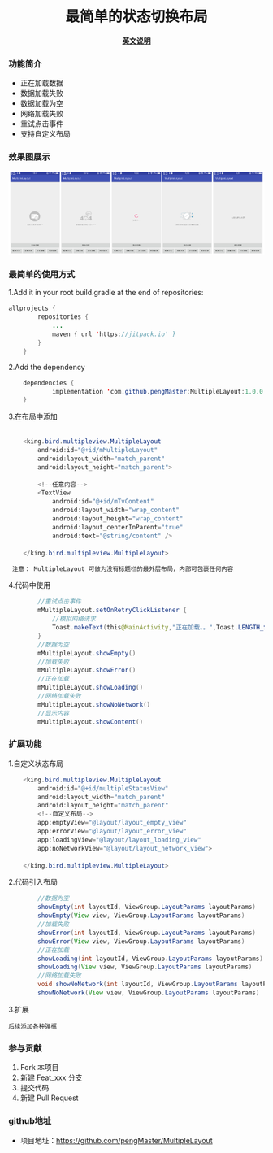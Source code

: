 
<h1 align="center">最简单的状态切换布局</h1>

<p align="center">
  <a href="README.md">
    <b>英文说明</b>
  </a>
</p>

### 功能简介

 - 正在加载数据
 - 数据加载失败
 - 数据加载为空
 - 网络加载失败
 - 重试点击事件
 - 支持自定义布局


### 效果图展示
<div >
   <img src="https://github.com/pengMaster/picApplyGit/blob/master/MultipleLayout/cfc1dc652e8dd6a7424b22e6b28bf5e.png"   alt=""/>
</div>



### 最简单的使用方式

1.Add it in your root build.gradle at the end of repositories:

```java
allprojects {
		repositories {
			...
			maven { url 'https://jitpack.io' }
		}
	}

```

2.Add the dependency

```java
	dependencies {
	        implementation 'com.github.pengMaster:MultipleLayout:1.0.0'
	}

```
3.在布局中添加

```java

    <king.bird.multipleview.MultipleLayout
        android:id="@+id/mMultipleLayout"
        android:layout_width="match_parent"
        android:layout_height="match_parent">

        <!--任意内容-->
        <TextView
            android:id="@+id/mTvContent"
            android:layout_width="wrap_content"
            android:layout_height="wrap_content"
            android:layout_centerInParent="true"
            android:text="@string/content" />

    </king.bird.multipleview.MultipleLayout>


```
```
 注意： MultipleLayout 可做为没有标题栏的最外层布局，内部可包裹任何内容
```

4.代码中使用

```java
        //重试点击事件
        mMultipleLayout.setOnRetryClickListener {
            //模拟网络请求
            Toast.makeText(this@MainActivity,"正在加载。。",Toast.LENGTH_SHORT).show()
        }
        //数据为空
        mMultipleLayout.showEmpty()
        //加载失败
        mMultipleLayout.showError()
        //正在加载
        mMultipleLayout.showLoading()
        //网络加载失败
        mMultipleLayout.showNoNetwork()
        //显示内容
        mMultipleLayout.showContent()


```


### 扩展功能

1.自定义状态布局

```java
    <king.bird.multipleview.MultipleLayout
        android:id="@+id/multipleStatusView"
        android:layout_width="match_parent"
        android:layout_height="match_parent"
        <!--自定义布局-->
        app:emptyView="@layout/layout_empty_view"
        app:errorView="@layout/layout_error_view"
        app:loadingView="@layout/layout_loading_view"
        app:noNetworkView="@layout/layout_network_view">

    </king.bird.multipleview.MultipleLayout>
```

2.代码引入布局

```java
        //数据为空
        showEmpty(int layoutId, ViewGroup.LayoutParams layoutParams)
        showEmpty(View view, ViewGroup.LayoutParams layoutParams)
        //加载失败
        showError(int layoutId, ViewGroup.LayoutParams layoutParams)
        showError(View view, ViewGroup.LayoutParams layoutParams)
        //正在加载
        showLoading(int layoutId, ViewGroup.LayoutParams layoutParams)
        showLoading(View view, ViewGroup.LayoutParams layoutParams)
        //网络加载失败
        void showNoNetwork(int layoutId, ViewGroup.LayoutParams layoutParams)
        showNoNetwork(View view, ViewGroup.LayoutParams layoutParams)

```
3.扩展
```
后续添加各种弹框
```

### 参与贡献

1. Fork 本项目
2. 新建 Feat_xxx 分支
3. 提交代码
4. 新建 Pull Request


### github地址

 - 项目地址：https://github.com/pengMaster/MultipleLayout

